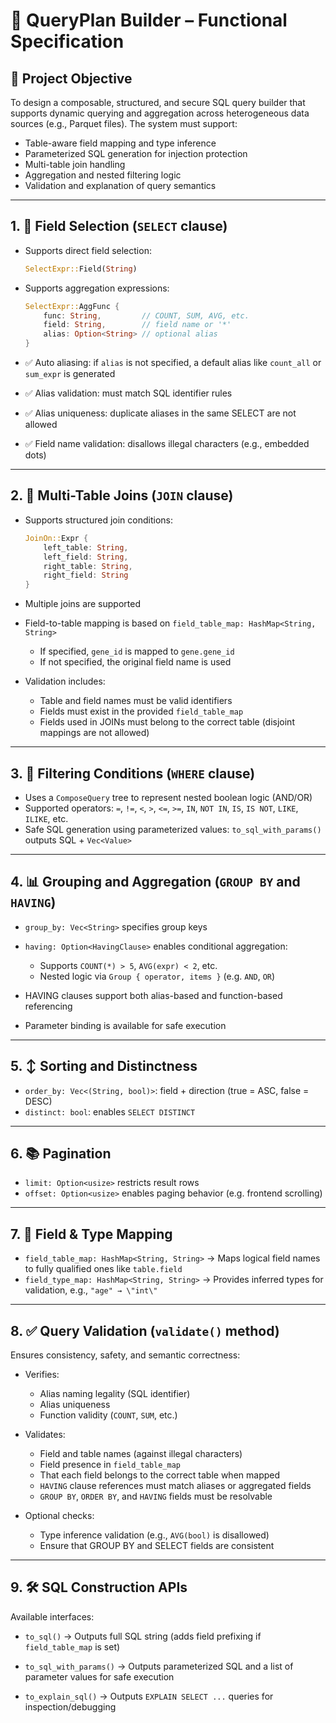 # 🧠 QueryPlan Builder – Functional Specification

## 📌 Project Objective

To design a composable, structured, and secure SQL query builder that supports dynamic querying and aggregation across heterogeneous data sources (e.g., Parquet files). The system must support:

* Table-aware field mapping and type inference
* Parameterized SQL generation for injection protection
* Multi-table join handling
* Aggregation and nested filtering logic
* Validation and explanation of query semantics

---

## 1. 🧾 Field Selection (`SELECT` clause)

* Supports direct field selection:

  ```rust
  SelectExpr::Field(String)
  ```

* Supports aggregation expressions:

  ```rust
  SelectExpr::AggFunc {
      func: String,         // COUNT, SUM, AVG, etc.
      field: String,        // field name or '*'
      alias: Option<String> // optional alias
  }
  ```

* ✅ Auto aliasing: if `alias` is not specified, a default alias like `count_all` or `sum_expr` is generated

* ✅ Alias validation: must match SQL identifier rules

* ✅ Alias uniqueness: duplicate aliases in the same SELECT are not allowed

* ✅ Field name validation: disallows illegal characters (e.g., embedded dots)

---

## 2. 🔗 Multi-Table Joins (`JOIN` clause)

* Supports structured join conditions:

  ```rust
  JoinOn::Expr {
      left_table: String,
      left_field: String,
      right_table: String,
      right_field: String
  }
  ```

* Multiple joins are supported

* Field-to-table mapping is based on `field_table_map: HashMap<String, String>`

  * If specified, `gene_id` is mapped to `gene.gene_id`
  * If not specified, the original field name is used

* Validation includes:

  * Table and field names must be valid identifiers
  * Fields must exist in the provided `field_table_map`
  * Fields used in JOINs must belong to the correct table (disjoint mappings are not allowed)

---

## 3. 🧱 Filtering Conditions (`WHERE` clause)

* Uses a `ComposeQuery` tree to represent nested boolean logic (AND/OR)
* Supported operators: `=`, `!=`, `<`, `>`, `<=`, `>=`, `IN`, `NOT IN`, `IS`, `IS NOT`, `LIKE`, `ILIKE`, etc.
* Safe SQL generation using parameterized values: `to_sql_with_params()` outputs SQL + `Vec<Value>`

---

## 4. 📊 Grouping and Aggregation (`GROUP BY` and `HAVING`)

* `group_by: Vec<String>` specifies group keys
* `having: Option<HavingClause>` enables conditional aggregation:

  * Supports `COUNT(*) > 5`, `AVG(expr) < 2`, etc.
  * Nested logic via `Group { operator, items }` (e.g. `AND`, `OR`)
* HAVING clauses support both alias-based and function-based referencing
* Parameter binding is available for safe execution

---

## 5. ↕ Sorting and Distinctness

* `order_by: Vec<(String, bool)>`: field + direction (true = ASC, false = DESC)
* `distinct: bool`: enables `SELECT DISTINCT`

---

## 6. 📚 Pagination

* `limit: Option<usize>` restricts result rows
* `offset: Option<usize>` enables paging behavior (e.g. frontend scrolling)

---

## 7. 📎 Field & Type Mapping

* `field_table_map: HashMap<String, String>`
  → Maps logical field names to fully qualified ones like `table.field`
* `field_type_map: HashMap<String, String>`
  → Provides inferred types for validation, e.g., `"age" → \"int\"`

---

## 8. ✅ Query Validation (`validate()` method)

Ensures consistency, safety, and semantic correctness:

* Verifies:

  * Alias naming legality (SQL identifier)
  * Alias uniqueness
  * Function validity (`COUNT`, `SUM`, etc.)
* Validates:

  * Field and table names (against illegal characters)
  * Field presence in `field_table_map`
  * That each field belongs to the correct table when mapped
  * `HAVING` clause references must match aliases or aggregated fields
  * `GROUP BY`, `ORDER BY`, and `HAVING` fields must be resolvable
* Optional checks:

  * Type inference validation (e.g., `AVG(bool)` is disallowed)
  * Ensure that GROUP BY and SELECT fields are consistent

---

## 9. 🛠 SQL Construction APIs

Available interfaces:

* `to_sql()`
  → Outputs full SQL string (adds field prefixing if `field_table_map` is set)

* `to_sql_with_params()`
  → Outputs parameterized SQL and a list of parameter values for safe execution

* `to_explain_sql()`
  → Outputs `EXPLAIN SELECT ...` queries for inspection/debugging
